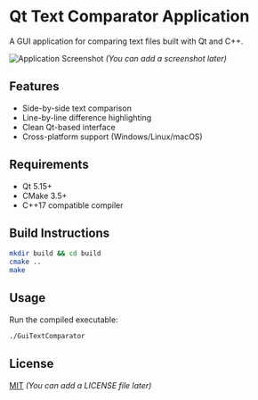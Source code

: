 # Qt Text Comparator Application

A GUI application for comparing text files built with Qt and C++.

![Application Screenshot](screenshot.png) *(You can add a screenshot later)*

## Features
- Side-by-side text comparison
- Line-by-line difference highlighting
- Clean Qt-based interface
- Cross-platform support (Windows/Linux/macOS)

## Requirements
- Qt 5.15+
- CMake 3.5+
- C++17 compatible compiler

## Build Instructions
```bash
mkdir build && cd build
cmake ..
make
```

## Usage
Run the compiled executable:
```bash
./GuiTextComparator
```

## License
[MIT](LICENSE) *(You can add a LICENSE file later)*
